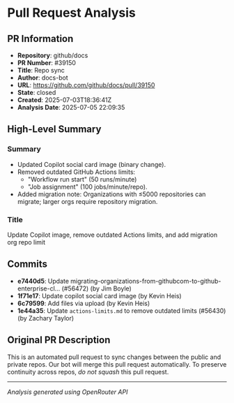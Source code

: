 # Pull Request Analysis

## PR Information
- **Repository**: github/docs
- **PR Number**: #39150
- **Title**: Repo sync
- **Author**: docs-bot
- **URL**: https://github.com/github/docs/pull/39150
- **State**: closed
- **Created**: 2025-07-03T18:36:41Z
- **Analysis Date**: 2025-07-05 22:09:35

## High-Level Summary

### Summary
- Updated Copilot social card image (binary change).
- Removed outdated GitHub Actions limits:  
  - "Workflow run start" (50 runs/minute)  
  - "Job assignment" (100 jobs/minute/repo).
- Added migration note: Organizations with ≤5000 repositories can migrate; larger orgs require repository migration.

### Title  
Update Copilot image, remove outdated Actions limits, and add migration org repo limit

## Commits

- **e7440d5**: Update migrating-organizations-from-githubcom-to-github-enterprise-cl… (#56472) (by Jim Boyle)
- **1f71e17**: Update copilot social card image (by Kevin Heis)
- **6c79599**: Add files via upload (by Kevin Heis)
- **1e44a35**: Update `actions-limits.md` to remove outdated limits (#56430) (by Zachary Taylor)


## Original PR Description


This is an automated pull request to sync changes between the public and private repos.
Our bot will merge this pull request automatically.
To preserve continuity across repos, _do not squash_ this pull request.


---
*Analysis generated using OpenRouter API*
